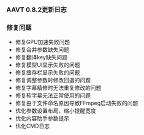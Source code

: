 ### AAVT 0.8.2更新日志

### 修复问题
- 修复GPU加速失败问题
- 修复合并参数缺失问题
- 修复翻译key缺失问题
- 修复模型UI显示失败的问题
- 修复缓存栏显示失败的问题
- 修复调整参数时修改回退的问题
- 修复字幕精修时无法重复修改的问题
- 修复软字幕无法正常使用的问题
- 修复由于文件命名原因导致FFmpeg启动失败的问题
- 优化参数设置布局，缩小提醒宽度
- 优化内容助手参数提示
- 优化CMD日志